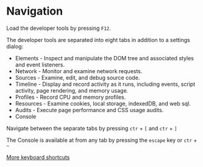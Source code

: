 Navigation
==========

Load the developer tools by pressing `F12`. 

The developer tools are separated into eight tabs in addition to a settings dialog:
  * Elements - Inspect and manipulate the DOM tree and associated styles and event listeners.
  * Network - Monitor and examine network requests.
  * Sources - Examine, edit, and debug source code.
  * Timeline - Display and record activity as it runs, including events, script activity, page rendering, and memory usage.
  * Profiles - Record CPU and memory profiles.
  * Resources - Examine cookies, local storage, indexedDB, and web sql.
  * Audits - Execute page performance and CSS usage audits.
  * Console

Navigate between the separate tabs by pressing `ctr` + `[` and `ctr` + `]`

The Console is available at from any tab by pressing the `escape` key or `ctr` + `~`

[More keyboard shortcuts](https://developers.google.com/chrome-developer-tools/docs/shortcuts)